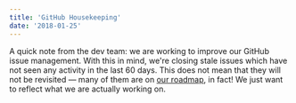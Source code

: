 ```yaml
---
title: 'GitHub Housekeeping'
date: '2018-01-25'
---
```


A quick note from the dev team: we are working to improve our GitHub issue management.
With this in mind, we're closing stale issues which have not seen any activity in the last
60 days. This does not mean that they will not be revisited — many of them are on
[our roadmap](https://pressbooks.org/roadmap/), in fact! We just want to reflect what we
are actually working on.
